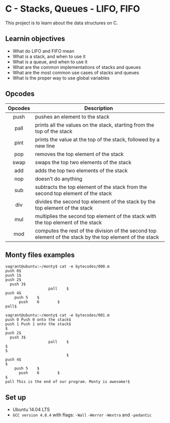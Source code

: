 # C - Stacks, Queues - LIFO, FIFO
This project is to learn about the data structures on C.
## Learnin objectives
* What do LIFO and FIFO mean
* What is a stack, and when to use it
* What is a queue, and when to use it
* What are the common implementations of stacks and queues
* What are the most common use cases of stacks and queues
* What is the proper way to use global variables
## Opcodes
Opcodes | Description
:---: | ---
push | pushes an element to the stack
pall | prints all the values on the stack, starting from the top of the stack
pint | prints the value at the top of the stack, followed by a new line
pop | removes the top element of the stack
swap | swaps the top two elements of the stack
add | adds the top two elements of the stack
nop | doesn’t do anything
sub | subtracts the top element of the stack from the second top element of the stack
div | divides the second top element of the stack by the top element of the stack
mul | multiplies the second top element of the stack with the top element of the stack
mod | computes the rest of the division of the second top element of the stack by the top element of the stack
## Monty files examples
```
vagrant@ubuntu:~/monty$ cat -e bytecodes/000.m
push 0$
push 1$
push 2$
  push 3$
                   pall    $
push 4$
    push 5    $
      push    6        $
pall$
```
```
vagrant@ubuntu:~/monty$ cat -e bytecodes/001.m
push 0 Push 0 onto the stack$
push 1 Push 1 onto the stack$
$
push 2$
  push 3$
                   pall    $
$
$
                           $
push 4$
$
    push 5    $
      push    6        $
$
pall This is the end of our program. Monty is awesome!$
```
## Set up
* Ubuntu 14.04 LTS
* `GCC version 4.8.4` with flags: `-Wall` `-Werror` `-Wextra` and `-pedantic`